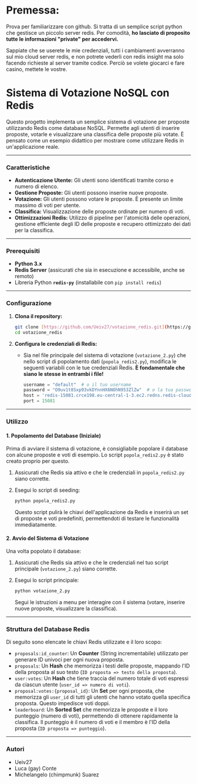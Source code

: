 # Premessa:
Prova per familiarizzare con github. Si tratta di un semplice script python che gestisce un piccolo server redis. Per comodità, **ho lasciato di proposito tutte le informazioni "private" per accedervi.**

Sappiate che se userete le mie credenziali, tutti i cambiamenti avverranno sul mio cloud server redis, e non potrete vederli con redis insight ma solo facendo richieste al server tramite codice. Perciò se volete giocarci e fare casino, mettete le vostre.


# Sistema di Votazione NoSQL con Redis

Questo progetto implementa un semplice sistema di votazione per proposte utilizzando Redis come database NoSQL. Permette agli utenti di inserire proposte, votarle e visualizzare una classifica delle proposte più votate. È pensato come un esempio didattico per mostrare come utilizzare Redis in un'applicazione reale.

---

### Caratteristiche

* **Autenticazione Utente:** Gli utenti sono identificati tramite corso e numero di elenco.
* **Gestione Proposte:** Gli utenti possono inserire nuove proposte.
* **Votazione:** Gli utenti possono votare le proposte. È presente un limite massimo di voti per utente.
* **Classifica:** Visualizzazione delle proposte ordinate per numero di voti.
* **Ottimizzazioni Redis:** Utilizzo di pipeline per l'atomicità delle operazioni, gestione efficiente degli ID delle proposte e recupero ottimizzato dei dati per la classifica.

---

### Prerequisiti

* **Python 3.x**
* **Redis Server** (assicurati che sia in esecuzione e accessibile, anche se remoto)
* Libreria Python **`redis-py`** (installabile con `pip install redis`)

---

### Configurazione

1.  **Clona il repository:**

    ```bash
    git clone [https://github.com/Ueiv27/votazione_redis.git](https://github.com/Ueiv27/votazione_redis.git)
    cd votazione_redis
    ```
2.  **Configura le credenziali di Redis:**
    * Sia nel file principale del sistema di votazione (`votazione_2.py`) che nello script di popolamento dati (`popola_redis2.py`), modifica le seguenti variabili con le tue credenziali Redis. **È fondamentale che siano le stesse in entrambi i file!**

        ```python
        username = "default"  # o il tuo username
        password = "O9uv1t8Sxp93vkDYnnHX6NOhN953ZlZw"  # o la tua password
        host = 'redis-15081.crce198.eu-central-1-3.ec2.redns.redis-cloud.com'
        port = 15081
        ```

---

### Utilizzo

#### 1. Popolamento del Database (Iniziale)

Prima di avviare il sistema di votazione, è consigliabile popolare il database con alcune proposte e voti di esempio. Lo script `popola_redis2.py` è stato creato proprio per questo.

1.  Assicurati che Redis sia attivo e che le credenziali in `popola_redis2.py` siano corrette.
2.  Esegui lo script di seeding:

    ```bash
    python popola_redis2.py
    ```

    Questo script pulirà le chiavi dell'applicazione da Redis e inserirà un set di proposte e voti predefiniti, permettendoti di testare le funzionalità immediatamente.

#### 2. Avvio del Sistema di Votazione

Una volta popolato il database:

1.  Assicurati che Redis sia attivo e che le credenziali nel tuo script principale (`votazione_2.py`) siano corrette.
2.  Esegui lo script principale:

    ```bash
    python votazione_2.py
    ```

    Segui le istruzioni a menu per interagire con il sistema (votare, inserire nuove proposte, visualizzare la classifica).

---

### Struttura del Database Redis

Di seguito sono elencate le chiavi Redis utilizzate e il loro scopo:

* `proposals:id_counter`: Un **Counter** (String incrementabile) utilizzato per generare ID univoci per ogni nuova proposta.
* `proposals`: Un **Hash** che memorizza i testi delle proposte, mappando l'ID della proposta al suo testo (`ID proposta => testo della proposta`).
* `user:votes`: Un **Hash** che tiene traccia del numero totale di voti espressi da ciascun utente (`user_id => numero di voti`).
* `proposal:votes:{proposal_id}`: Un **Set** per ogni proposta, che memorizza gli `user_id` di tutti gli utenti che hanno votato quella specifica proposta. Questo impedisce voti doppi.
* `leaderboard`: Un **Sorted Set** che memorizza le proposte e il loro punteggio (numero di voti), permettendo di ottenere rapidamente la classifica. Il punteggio è il numero di voti e il membro è l'ID della proposta (`ID proposta => punteggio`).

---

### Autori

* Ueiv27
* Luca (gay) Conte
* Michelangelo (chimpmunk) Suarez
